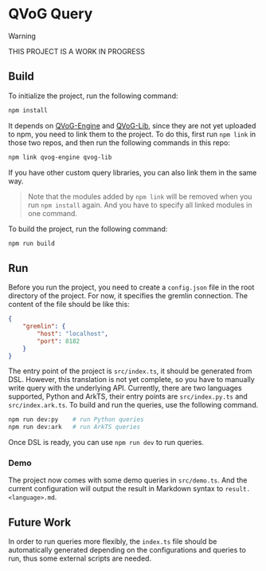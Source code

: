 # QVoG Query

> [!WARNING]
> THIS PROJECT IS A WORK IN PROGRESS

## Build

To initialize the project, run the following command:

```bash
npm install
```

It depends on [QVoG-Engine](https://github.com/QVoG-BUAA/QVoG-Engine-TS) and [QVoG-Lib](https://github.com/QVoG-BUAA/QVoG-Lib-TS), since they are not yet uploaded to npm, you need to link them to the project. To do this, first run `npm link` in those two repos, and then run the following commands in this repo:

```bash
npm link qvog-engine qvog-lib
```

If you have other custom query libraries, you can also link them in the same way.

> Note that the modules added by `npm link` will be removed when you run `npm install` again. And you have to specify all linked modules in one command.

To build the project, run the following command:

```bash
npm run build
```

## Run

Before you run the project, you need to create a `config.json` file in the root directory of the project. For now, it specifies the gremlin connection. The content of the file should be like this:

```json
{
    "gremlin": {
        "host": "localhost",
        "port": 8182
    }
}
```

The entry point of the project is `src/index.ts`, it should be generated from DSL. However, this translation is not yet complete, so you have to manually write query with the underlying API. Currently, there are two languages supported, Python and ArkTS, their entry points are `src/index.py.ts` and `src/index.ark.ts`. To build and run the queries, use the following command.

```bash
npm run dev:py    # run Python queries
npm run dev:ark   # run ArkTS queries
```

Once DSL is ready, you can use `npm run dev` to run queries.

### Demo

The project now comes with some demo queries in `src/demo.ts`. And the current configuration will output the result in Markdown syntax to `result.<language>.md`.

## Future Work

In order to run queries more flexibly, the `index.ts` file should be automatically generated depending on the configurations and queries to run, thus some external scripts are needed.
